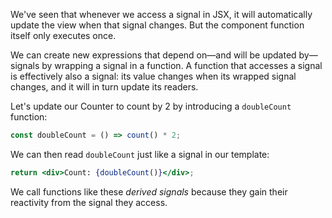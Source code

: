 We've seen that whenever we access a signal in JSX, it will automatically update the view when that signal changes. But the component function itself only executes once. 

We can create new expressions that depend on&mdash;and will be updated by&mdash;signals by wrapping a signal in a function. A function that accesses a signal is effectively also a signal: its value changes when its wrapped signal changes, and it will in turn update its readers.


Let's update our Counter to count by 2 by introducing a `doubleCount` function:

```jsx
const doubleCount = () => count() * 2;
```

We can then read `doubleCount` just like a signal in our template: 
```jsx
return <div>Count: {doubleCount()}</div>;
```

We call functions like these _derived signals_ because they gain their reactivity from the signal they access.